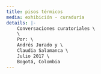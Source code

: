 ```yaml
---
title: pisos térmicos
media: exhibición - curaduría
details: |-
    Conversaciones curatoriales \
    \
    Por: \
    Andrés Jurado y \
    Claudia Salamanca \
    Julio 2017 \
    Bogotá, Colombia
---
```

